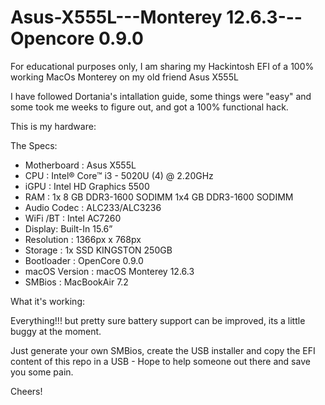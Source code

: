 # Asus-X555L---Monterey 12.6.3---Opencore 0.9.0


For educational purposes only, I am sharing my Hackintosh EFI of a 100% working MacOs Monterey on my old friend Asus X555L


I have followed Dortania's intallation guide, some things were "easy" and some took me weeks to figure out, and got a 100% functional hack.

This is my hardware:

   The Specs:
- Motherboard : Asus X555L
- CPU : Intel® Core™ i3 - 5020U (4) @ 2.20GHz 
- iGPU : Intel HD Graphics 5500
- RAM : 1x 8 GB DDR3-1600 SODIMM  1x4 GB DDR3-1600 SODIMM
- Audio Codec :  ALC233/ALC3236
- WiFi /BT : Intel AC7260
- Display: Built-In 15.6”
- Resolution : 1366px x 768px
- Storage : 1x SSD KINGSTON 250GB
- Bootloader : OpenCore 0.9.0
- macOS Version : macOS Monterey 12.6.3
- SMBios : MacBookAir 7.2
                                 
 What it's working:
 
 Everything!!! but pretty sure battery support can be improved, its a little buggy at the moment.
 
 Just generate your own SMBios, create the USB installer and copy the EFI content of this repo in a USB - Hope to help someone out there and save you some pain.
 
 Cheers!
